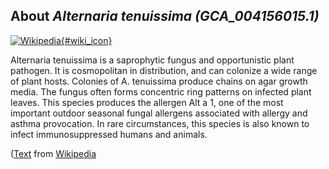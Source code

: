 
About *Alternaria tenuissima (GCA\_004156015.1)* 
--------------------------------------------------------------

[![Wikipedia](/img/wikipedia_logo_v2_en.png){#wiki_icon}](http://en.wikipedia.org/wiki/Alternaria_tenuissima)

Alternaria tenuissima is a saprophytic fungus and opportunistic plant pathogen.
It is cosmopolitan in distribution, and can colonize a wide range of plant
hosts. Colonies of A. tenuissima produce chains on agar growth media. The fungus
often forms concentric ring patterns on infected plant leaves. This species
produces the allergen Alt a 1, one of the most important outdoor seasonal fungal
allergens associated with allergy and asthma provocation. In rare circumstances,
this species is also known to infect immunosuppressed humans and animals.

([Text](http://en.wikipedia.org/wiki/Alternaria_tenuissima) from [Wikipedia](http://en.wikipedia.org/) 

